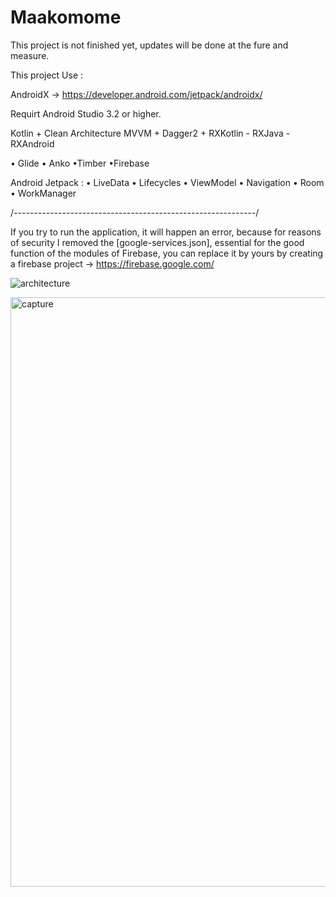 # Maakomome


This project is not finished yet, updates will be done at the fure and measure.



This project Use :

AndroidX -> https://developer.android.com/jetpack/androidx/

Requirt Android Studio 3.2  or  higher.

Kotlin + Clean Architecture MVVM + Dagger2 + RXKotlin - RXJava - RXAndroid

• Glide • Anko •Timber •Firebase

Android Jetpack : • LiveData • Lifecycles • ViewModel • Navigation • Room • WorkManager



/*------------------------------------------------------------*/

If you try to run the application, it will happen an error, because for reasons of security I removed the [google-services.json], essential for the good function of the modules of Firebase, you can replace it by yours by creating a firebase project -> https://firebase.google.com/





![architecture](https://user-images.githubusercontent.com/8759564/50989729-70583600-1510-11e9-8161-a79aeab7c85c.png)

<img width="943" alt="capture" src="https://user-images.githubusercontent.com/8759564/51076511-95c47b80-1699-11e9-85aa-05c783334510.png">

